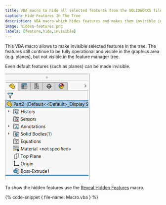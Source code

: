 ```yaml
---
title: VBA macro to hide all selected features from the SOLIDWORKS file tree
caption: Hide Features In The Tree
description: VBA macro which hides features and makes them invisible in the SOLIDWORKS Feature Manager tree
image: hidden-features.png
labels: [feature,hide,invisible]
---
```

This VBA macro allows to make invisible selected features in the tree. The features still continue to be fully operational and visible in the graphics area (e.g. planes), but not visible in the feature manager tree.

Even default features (such as planes) can be made invisible.

![Sketch, Right and Top planes hidden in the feature manager tree](hidden-features.png)

To show the hidden features use the [Reveal Hidden Features](/solidworks-api/document/features-manager/reveal-hidden-features/) macro.

{% code-snippet { file-name: Macro.vba } %}
